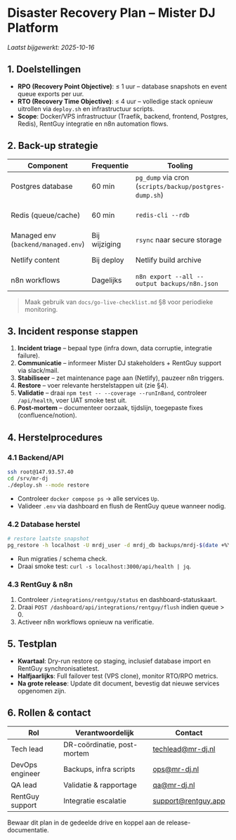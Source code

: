 # Disaster Recovery Plan – Mister DJ Platform

_Laatst bijgewerkt: 2025-10-16_

## 1. Doelstellingen
- **RPO (Recovery Point Objective)**: ≤ 1 uur – database snapshots en event queue exports per uur.
- **RTO (Recovery Time Objective)**: ≤ 4 uur – volledige stack opnieuw uitrollen via `deploy.sh` en infrastructuur scripts.
- **Scope**: Docker/VPS infrastructuur (Traefik, backend, frontend, Postgres, Redis), RentGuy integratie en n8n automation flows.

## 2. Back-up strategie
| Component | Frequentie | Tooling | Opslag | Validatie |
| --- | --- | --- | --- | --- |
| Postgres database | 60 min | `pg_dump` via cron (`scripts/backup/postgres-dump.sh`) | VPS + off-site S3 bucket | Maandelijkse restore test | 
| Redis (queue/cache) | 60 min | `redis-cli --rdb` | VPS persistent volume | Kwartaal – cold restore in staging |
| Managed env (`backend/managed.env`) | Bij wijziging | `rsync` naar secure storage | Versleutelde vault (Bitwarden/1Password) | Checksum-vergelijking |
| Netlify content | Bij deploy | Netlify build archive | Netlify build history | Test fallback build |
| n8n workflows | Dagelijks | `n8n export --all --output backups/n8n.json` | Git repository + cloud drive | Import in staging |

> Maak gebruik van `docs/go-live-checklist.md` §8 voor periodieke monitoring.

## 3. Incident response stappen
1. **Incident triage** – bepaal type (infra down, data corruptie, integratie failure).
2. **Communicatie** – informeer Mister DJ stakeholders + RentGuy support via slack/mail.
3. **Stabiliseer** – zet maintenance page aan (Netlify), pauzeer n8n triggers.
4. **Restore** – voer relevante herstelstappen uit (zie §4).
5. **Validatie** – draai `npm test -- --coverage --runInBand`, controleer `/api/health`, voer UAT smoke test uit.
6. **Post-mortem** – documenteer oorzaak, tijdslijn, toegepaste fixes (confluence/notion).

## 4. Herstelprocedures
### 4.1 Backend/API
```bash
ssh root@147.93.57.40
cd /srv/mr-dj
./deploy.sh --mode restore
```
- Controleer `docker compose ps` → alle services `Up`.
- Valideer `.env` via dashboard en flush de RentGuy queue wanneer nodig.

### 4.2 Database herstel
```bash
# restore laatste snapshot
pg_restore -h localhost -U mrdj_user -d mrdj_db backups/mrdj-$(date +%Y%m%d%H).dump
```
- Run migraties / schema check.
- Draai smoke test: `curl -s localhost:3000/api/health | jq`.

### 4.3 RentGuy & n8n
1. Controleer `/integrations/rentguy/status` en dashboard-statuskaart.
2. Draai `POST /dashboard/api/integrations/rentguy/flush` indien queue > 0.
3. Activeer n8n workflows opnieuw na verificatie.

## 5. Testplan
- **Kwartaal**: Dry-run restore op staging, inclusief database import en RentGuy synchronisatietest.
- **Halfjaarlijks**: Full failover test (VPS clone), monitor RTO/RPO metrics.
- **Na grote release**: Update dit document, bevestig dat nieuwe services opgenomen zijn.

## 6. Rollen & contact
| Rol | Verantwoordelijk | Contact |
| --- | --- | --- |
| Tech lead | DR-coördinatie, post-mortem | techlead@mr-dj.nl |
| DevOps engineer | Backups, infra scripts | ops@mr-dj.nl |
| QA lead | Validatie & rapportage | qa@mr-dj.nl |
| RentGuy support | Integratie escalatie | support@rentguy.app |

Bewaar dit plan in de gedeelde drive en koppel aan de release-documentatie.

